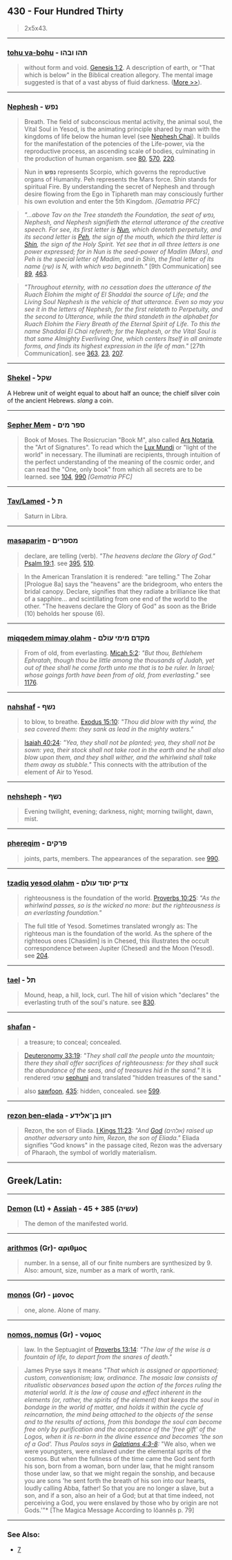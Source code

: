 ## 430 - Four Hundred Thirty
> 2x5x43.

---

### [tohu va-bohu](/keys/ThHV.VBHV) - תהו ובהו
> without form and void. [Genesis 1:2](http://biblehub.com/genesis/1-2.htm). A description of earth, or "That which is below" in the Biblical creation allegory. The mental image suggested is that of a vast abyss of fluid darkness. ([More >>](tohu-vabohu)).

---

### [Nephesh](/keys/NPSh) - נפש
> Breath. The field of subconscious mental activity, the animal soul, the Vital Soul in Yesod, is the animating principle shared by man with the kingdoms of life below the human level (see [Nephesh Chai](448)). It builds for the manifestation of the potencies of the Life-power, via the reproductive process, an ascending scale of bodies, culminating in the production of human organism. see [80](80), [570](570), [220](220).

> Nun in **נפש** represents Scorpio, which governs the reproductive organs of Humanity. Peh represents the Mars force. Shin stands for spiritual Fire. By understanding the secret of Nephesh and through desire flowing from the Ego in Tiphareth man may consciously further his own evolution and enter the 5th Kingdom. *[Gematria PFC]* 

> *"...above Tav on the Tree standeth the Foundation, the seat of נפש, Nephesh, and Nephesh signifieth the eternal utterance of the creative speech. For see, its first letter is [Nun](/keys/N), which denoteth perpetuity, and its second letter is [Peh](/keys/P), the sign of the mouth, which the third letter is [Shin](/keys/Sh), the sign of the Holy Spirit. Yet see that in all three letters is one power expressed; for in Nun is the seed-power of Madim (Mars), and Peh is the special letter of Madim, and in Shin, the final letter of its name (שין) is N, with which נפש beginneth."* [9th Communication] see [89](89), [463](463).

> *"Throughout eternity, with no cessation does the utterance of the Ruach Elohim the might of El Shaddai the source of Life; and the Living Soul Nephesh is the vehicle of that utterance. Even so may you see it in the letters of Nephesh, for the first relateth to Perpetuity, and the second to Utterance, while the third standeth in the alphabet for Ruach Elohim the Fiery Breath of the Eternal Spirit of Life. To this the name Shaddai El Chai refereth; for the Nephesh, or the Vital Soul is that same Almighty Everliving One, which centers Itself in all animate forms, and finds its highest expression in the life of man."* [27th Communication]. see [363](363), [23](23), [207](207).

---

### [Shekel](/keys/ShQL) - שקל
A Hebrew unit of weight equal to about half an ounce; the chielf silver coin of the ancient Hebrews. *slang* a coin.

---

### [Sepher Mem](/keys/SPR.MIM) - ספר מים
> Book of Moses. The Rosicrucian "Book M", also called [Ars Notaria](104), the "Art of Signatures". To read which the [Lux Mundi](104) or "light of the world" in necessary. The illuminati are recipients, through intuition of the perfect understanding of the meaning of the cosmic order, and can read the "One, only book" from which all secrets are to be learned. see [104](104), [990](990) *[Gematria PFC]*

---

### [Tav/Lamed](/keys/Th.L) - ת ל
> Saturn in Libra.

---

### [masaparim](/keys/MSPRIM) - מספרים
> declare, are telling (verb). *"The heavens declare the Glory of God."* [Psalm 19:1](http://biblehub.com/psalms/19-1.htm). see [395](395), [510](510).

> In the American Translation it is rendered: "are telling." The Zohar [Prologue 8a] says the "heavens" are the bridegroom, who enters the bridal canopy. Declare, signifies that they radiate a brilliance like that of a sapphire... and scintillating from one end of the world to the other. "The heavens declare the Glory of God" as soon as the Bride (10) beholds her spouse (6).

---

### [miqqedem mimay olahm](/keys/MQDM.MIMI.OVLM) - מקדם מימי עולם
> From of old, from everlasting. [Micah 5:2](http://biblehub.com/micah/5-2.htm): *"But thou, Bethlehem Ephratah, though thou be little among the thousands of Judah, yet out of thee shall he come forth unto me that is to be ruler. In Israel; whose goings forth have been from of old, from everlasting."* see [1176](1176).

---

### [nahshaf](/keys/NShP) - נשף
> to blow, to breathe. [Exodus 15:10](http://biblehub.com/exodus/15-10.htm): *"Thou did blow with thy wind, the sea covered them: they sank as lead in the mighty waters."*

> [Isaiah 40:24](http://biblehub.com/isaiah/40-24.htm): *"Yea, they shall not be planted; yea, they shall not be sown: yea, their stock shall not take root in the earth and he shall also blow upon them, and they shall wither, and the whirlwind shall take them away as stubble."* This connects with the attribution of the element of Air to Yesod.

---

### [nehsheph](/keys/NShP) - נשף
> Evening twilight, evening; darkness, night; morning twilight, dawn, mist.

---

### [phereqim](/keys/PRQIM) - פרקים
> joints, parts, members. The appearances of the separation. see [990](990).

---

### [tzadiq yesod olahm](/keys/TzDIQ.ISVD.OVLM) - צדיק יסוד עולם
> righteousness is the foundation of the world. [Proverbs 10:25](http://biblehub.com/proverbs/10-25.htm): *"As the whirlwind passes, so is the wicked no more: but the righteousness is an everlasting foundation."*

> The full title of Yesod. Sometimes translated wrongly as: The righteous man is the foundation of the world. As the sphere of the righteous ones [Chasidim] is in Chesed, this illustrates the occult correspondence between Jupiter (Chesed) and the Moon (Yesod). see [204](204).

---

### [tael](/keys/ThL) - תל
> Mound, heap, a hill, lock, curl. The hill of vision which "declares" the everlasting truth of the soul's nature. see [830](830).

---

### [shafan](/keys/ShPN) - 
> a treasure; to conceal; concealed.

> [Deuteronomy 33:19](http://biblehub.com/deuteronomy/33-19.htm): *"They shall call the people unto the mountain; there they shall offer sacrifices of righteousness: for they shall suck the abundance of the seas, and of treasures hid in the sand."* It is rendered שפני [sephuni](/keys/ShPVNI) and translated "hidden treasures of the sand."

> also [sawfoon](/keys/ShPVN), [435](435): hidden, concealed. see [599](599).

---

### [rezon ben-elada](/keys/RZVN.BN-ALIDO) - רזון בן־אלידע
> Rezon, the son of Eliada. [I Kings 11:23](http://biblehub.com/1_kings/11-23.htm): *"And [God](/keys/ALHIM) (אלהים) raised up another adversary unto him, Rezon, the son of Eliada."* Eliada signifies "God knows" in the passage cited, Rezon was the adversary of Pharaoh, the symbol of worldly materialism.

---

## Greek/Latin:

---

### [Demon](/latin?word=demon) (Lt) + [Assiah](/keys/OShIH) - 45 + 385 (עשיה) 
> The demon of the manifested world. 

---

### [arithmos](/greek?word=arithmos) (Gr)- αριθμος
> number. In a sense, all of our finite numbers are synthesized by 9. Also: amount, size, number as a mark of worth, rank.

---

### [monos](/greek?word=monos) (Gr) - μονος
> one, alone. Alone of many.

---

### [nomos, nomus](/greek?word=nomos) (Gr) - νομος
> law. In the Septuagint of [Proverbs 13:14](http://biblehub.com/proverbs/13-14.htm): *"The law of the wise is a fountain of life, to depart from the snares of death."*

> James Pryse says it means *"That which is assigned or apportioned; custom, conventionism; law, ordinance. The mosaic law consists of ritualistic observances based upon the action of the forces ruling the material world. It is the law of cause and effect inherent in the elements (or, rather, the spirits of the element) that keeps the soul in bondage in the world of matter, and holds it within the cycle of reincarnation, the mind being attached to the objects of the sense and to the results of actions, from this bondage the soul can become free only by purification and the acceptance of the 'free gift' of the Logos, when it is re-born in the divine essence and becomes 'the son of a God'. Thus Paulos says in [Galatians 4:3-8](https://www.biblegateway.com/passage/?search=galatians%204%3A3-8&version=WEB):* "We also, when we were youngsters, were enslaved under the elemental sprits of the cosmos. But when the fullness of the time came the God sent forth his son, born from a woman, born under law, that he might ransom those under law, so that we might regain the sonship, and because you are sons 'he sent forth the breath of his son into our hearts, loudly calling Abba, father! So that you are no longer a slave, but a son, and if a son, also an heir of a God; but at that time indeed, not perceiving a God, you were enslaved by those who by origin are not Gods.'"* [The Magica Message According to Iôannês p. 79]

---

### See Also:

- [7](7)